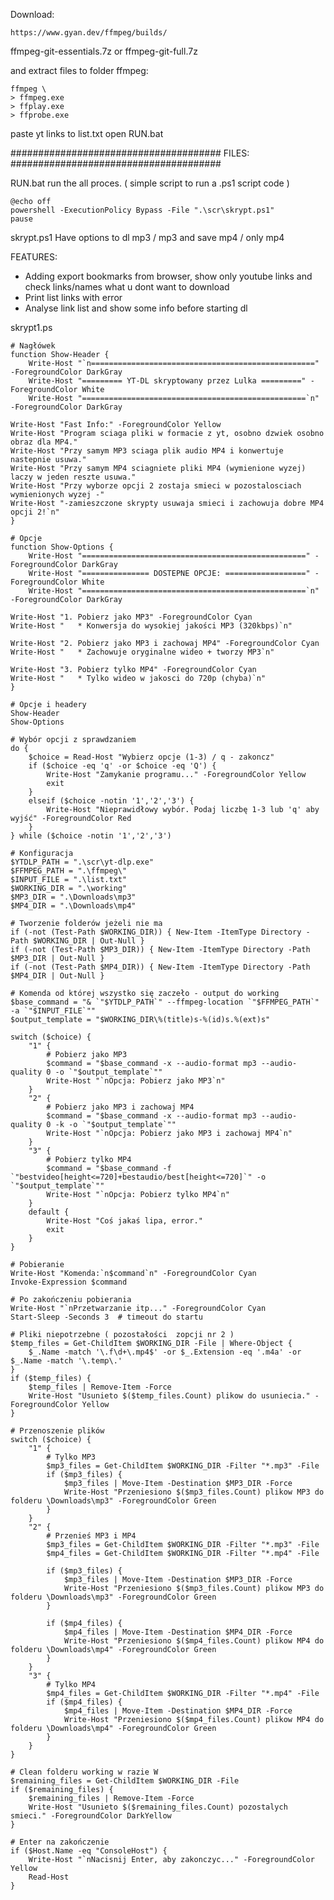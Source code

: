 Download:

    https://www.gyan.dev/ffmpeg/builds/

ffmpeg-git-essentials.7z
or 
ffmpeg-git-full.7z

and extract files to folder ffmpeg:

    ffmpeg \ 
    > ffmpeg.exe
    > ffplay.exe
    > ffprobe.exe

paste yt links to list.txt
open RUN.bat

######################################
FILES:
######################################

RUN.bat 
run the all proces. ( simple script to run a .ps1 script code )

    @echo off
    powershell -ExecutionPolicy Bypass -File ".\scr\skrypt.ps1"
    pause  

skrypt.ps1
Have options to dl mp3 / mp3 and save mp4 / only mp4


FEATURES:
- Adding export bookmarks from browser, show only youtube links and check links/names what u dont want to download
- Print list links with error
- Analyse link list and show some info before starting dl

skrypt1.ps

    # Nagłówek
    function Show-Header {
        Write-Host "`n==================================================" -ForegroundColor DarkGray
        Write-Host "========= YT-DL skryptowany przez Lulka =========" -ForegroundColor White 
        Write-Host "==================================================`n" -ForegroundColor DarkGray
    
    Write-Host "Fast Info:" -ForegroundColor Yellow
    Write-Host "Program sciaga pliki w formacie z yt, osobno dzwiek osobno obraz dla MP4."
    Write-Host "Przy samym MP3 sciaga plik audio MP4 i konwertuje nastepnie usuwa."
    Write-Host "Przy samym MP4 sciagniete pliki MP4 (wymienione wyzej) laczy w jeden reszte usuwa."
    Write-Host "Przy wyborze opcji 2 zostaja smieci w pozostalosciach wymienionych wyzej -"
    Write-Host "-zamieszczone skrypty usuwaja smieci i zachowuja dobre MP4 opcji 2!`n"
    }
    
    # Opcje
    function Show-Options {
        Write-Host "==================================================" -ForegroundColor DarkGray
        Write-Host "=============== DOSTEPNE OPCJE: ==================" -ForegroundColor White 
        Write-Host "==================================================`n" -ForegroundColor DarkGray
    
    Write-Host "1. Pobierz jako MP3" -ForegroundColor Cyan
    Write-Host "   * Konwersja do wysokiej jakości MP3 (320kbps)`n"
    
    Write-Host "2. Pobierz jako MP3 i zachowaj MP4" -ForegroundColor Cyan
    Write-Host "   * Zachowuje oryginalne wideo + tworzy MP3`n"
    
    Write-Host "3. Pobierz tylko MP4" -ForegroundColor Cyan
    Write-Host "   * Tylko wideo w jakosci do 720p (chyba)`n"
    }
    
    # Opcje i headery
    Show-Header
    Show-Options
    
    # Wybór opcji z sprawdzaniem
    do {
        $choice = Read-Host "Wybierz opcje (1-3) / q - zakoncz"
        if ($choice -eq 'q' -or $choice -eq 'Q') {
            Write-Host "Zamykanie programu..." -ForegroundColor Yellow
            exit
        }
        elseif ($choice -notin '1','2','3') {
            Write-Host "Nieprawidłowy wybór. Podaj liczbę 1-3 lub 'q' aby wyjść" -ForegroundColor Red
        }
    } while ($choice -notin '1','2','3')
    
    # Konfiguracja
    $YTDLP_PATH = ".\scr\yt-dlp.exe"
    $FFMPEG_PATH = ".\ffmpeg\"
    $INPUT_FILE = ".\list.txt"
    $WORKING_DIR = ".\working"
    $MP3_DIR = ".\Downloads\mp3"
    $MP4_DIR = ".\Downloads\mp4"
    
    # Tworzenie folderów jeżeli nie ma
    if (-not (Test-Path $WORKING_DIR)) { New-Item -ItemType Directory -Path $WORKING_DIR | Out-Null }
    if (-not (Test-Path $MP3_DIR)) { New-Item -ItemType Directory -Path $MP3_DIR | Out-Null }
    if (-not (Test-Path $MP4_DIR)) { New-Item -ItemType Directory -Path $MP4_DIR | Out-Null }
    
    # Komenda od której wszystko się zaczeło - output do working
    $base_command = "& `"$YTDLP_PATH`" --ffmpeg-location `"$FFMPEG_PATH`" -a `"$INPUT_FILE`""
    $output_template = "$WORKING_DIR\%(title)s-%(id)s.%(ext)s"
    
    switch ($choice) {
        "1" {
            # Pobierz jako MP3
            $command = "$base_command -x --audio-format mp3 --audio-quality 0 -o `"$output_template`""
            Write-Host "`nOpcja: Pobierz jako MP3`n"
        }
        "2" {
            # Pobierz jako MP3 i zachowaj MP4
            $command = "$base_command -x --audio-format mp3 --audio-quality 0 -k -o `"$output_template`""
            Write-Host "`nOpcja: Pobierz jako MP3 i zachowaj MP4`n"
        }
        "3" {
            # Pobierz tylko MP4
            $command = "$base_command -f `"bestvideo[height<=720]+bestaudio/best[height<=720]`" -o `"$output_template`""
            Write-Host "`nOpcja: Pobierz tylko MP4`n"
        }
        default {
            Write-Host "Coś jakaś lipa, error."
            exit
        }
    }
    
    # Pobieranie
    Write-Host "Komenda:`n$command`n" -ForegroundColor Cyan
    Invoke-Expression $command
    
    # Po zakończeniu pobierania
    Write-Host "`nPrzetwarzanie itp..." -ForegroundColor Cyan
    Start-Sleep -Seconds 3  # timeout do startu
    
    # Pliki niepotrzebne ( pozostałości  zopcji nr 2 )
    $temp_files = Get-ChildItem $WORKING_DIR -File | Where-Object { 
        $_.Name -match '\.f\d+\.mp4$' -or $_.Extension -eq '.m4a' -or $_.Name -match '\.temp\.'
    }
    if ($temp_files) {
        $temp_files | Remove-Item -Force
        Write-Host "Usunieto $($temp_files.Count) plikow do usuniecia." -ForegroundColor Yellow
    }
    
    # Przenoszenie plików
    switch ($choice) {
        "1" {
            # Tylko MP3
            $mp3_files = Get-ChildItem $WORKING_DIR -Filter "*.mp3" -File
            if ($mp3_files) {
                $mp3_files | Move-Item -Destination $MP3_DIR -Force
                Write-Host "Przeniesiono $($mp3_files.Count) plikow MP3 do folderu \Downloads\mp3" -ForegroundColor Green
            }
        }
        "2" {
            # Przenieś MP3 i MP4
            $mp3_files = Get-ChildItem $WORKING_DIR -Filter "*.mp3" -File
            $mp4_files = Get-ChildItem $WORKING_DIR -Filter "*.mp4" -File
            
            if ($mp3_files) {
                $mp3_files | Move-Item -Destination $MP3_DIR -Force
                Write-Host "Przeniesiono $($mp3_files.Count) plikow MP3 do folderu \Downloads\mp3" -ForegroundColor Green
            }
            
            if ($mp4_files) {
                $mp4_files | Move-Item -Destination $MP4_DIR -Force
                Write-Host "Przeniesiono $($mp4_files.Count) plikow MP4 do folderu \Downloads\mp4" -ForegroundColor Green
            }
        }
        "3" {
            # Tylko MP4
            $mp4_files = Get-ChildItem $WORKING_DIR -Filter "*.mp4" -File
            if ($mp4_files) {
                $mp4_files | Move-Item -Destination $MP4_DIR -Force
                Write-Host "Przeniesiono $($mp4_files.Count) plikow MP4 do folderu \Downloads\mp4" -ForegroundColor Green
            }
        }
    }
    
    # Clean folderu working w razie W
    $remaining_files = Get-ChildItem $WORKING_DIR -File
    if ($remaining_files) {
        $remaining_files | Remove-Item -Force
        Write-Host "Usunieto $($remaining_files.Count) pozostalych smieci." -ForegroundColor DarkYellow
    }
    
    # Enter na zakończenie
    if ($Host.Name -eq "ConsoleHost") {
        Write-Host "`nNacisnij Enter, aby zakonczyc..." -ForegroundColor Yellow
        Read-Host
    }

